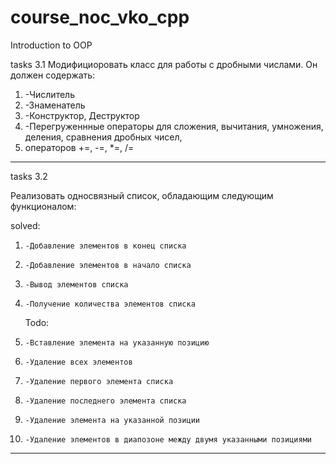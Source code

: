 # course_noc_vko_cpp
 Introduction to OOP

tasks 3.1
Модифициоровать класс для работы с дробными числами.
Он должен содержать:
1. -Числитель
2. -Знаменатель
3. -Конструктор, Деструктор
4. -Перегруженнные операторы для сложения, вычитания, умножения, деления, сравнения дробных чисел,
5. операторов +=, -=, *=, /=

------

tasks 3.2

Реализовать односвязный список, обладающим следующим функционалом:

solved:

1. `-Добавление элементов в конец списка`

2. `-Добавление элементов в начало списка`

3. `-Вывод элементов списка`

4. `-Получение количества элементов списка`

   Todo:

5. `-Вставление элемента на указанную позицию`

6. `-Удаление всех элементов`

7. `-Удаление первого элемента списка`

8. `-Удаление последнего элемента списка`

9. `-Удаление элемента на указанной позиции`

10. `-Удаление элементов в диапозоне между двумя указанными позициями`

------

